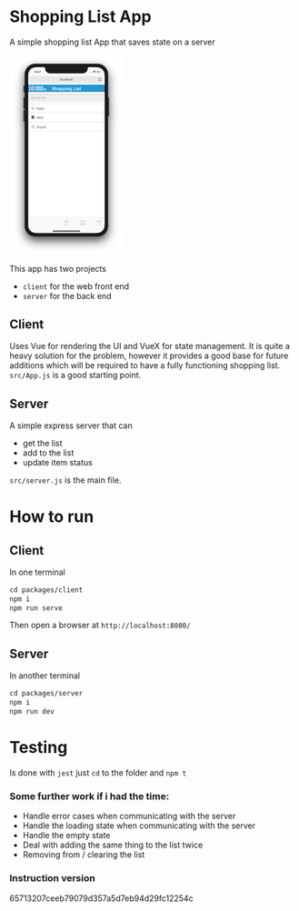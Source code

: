 # Shopping List App

A simple shopping list App that saves state on a server

<img src="./doc/app.png" alt="drawing" width="200"/>

This app has two projects
* `client` for the web front end
* `server` for the back end

## Client
Uses Vue for rendering the UI and VueX for state management. It is quite a heavy solution for the problem, however it provides a good base for future additions which will be required to have a fully functioning shopping list. `src/App.js` is a good starting point.

## Server
A simple express server that can
* get the list
* add to the list
* update item status

`src/server.js` is the main file.

# How to run

## Client
In one terminal
```
cd packages/client
npm i
npm run serve
```
Then open a browser at `http://localhost:8080/`

## Server
In another terminal
```
cd packages/server
npm i
npm run dev
```
# Testing
Is done with `jest` just `cd` to the folder and `npm t`

### Some further work if i had the time:
* Handle error cases when communicating with the server
* Handle the loading state when communicating with the server
* Handle the empty state
* Deal with adding the same thing to the list twice
* Removing from / clearing the list

### Instruction version
65713207ceeb79079d357a5d7eb94d29fc12254c